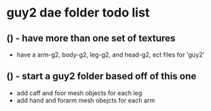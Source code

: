 # guy2 dae folder todo list

## () - have more than one set of textures
* have a arm-g2, body-g2, leg-g2, and head-g2, ect files for 'guy2'

## () - start a guy2 folder based off of this one
* add caff and foor mesh objects for each leg
* add hand and forarm mesh obejcts for each arm
